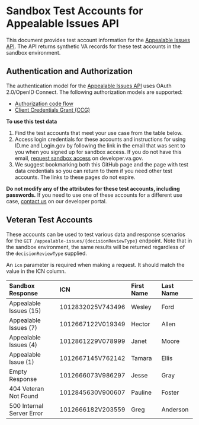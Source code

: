 # Sandbox Test Accounts for Appealable Issues API

This document provides test account information for the [Appealable Issues API](https://developer.va.gov/explore/api/appealable-issues/docs?version=current). The API returns synthetic VA records for these test accounts in the sandbox environment.

## Authentication and Authorization

The authentication model for the [Appealable Issues API](https://developer.va.gov/explore/api/appealable-issues/docs?version=current) uses OAuth 2.0/OpenID Connect. The following authorization models are supported:
- [Authorization code flow](https://developer.va.gov/explore/api/appealable-issues/authorization-code)
- [Client Credentials Grant (CCG)](https://developer.va.gov/explore/api/appealable-issues/client-credentials)

**To use this test data**
1. Find the test accounts that meet your use case from the table below.
2. Access login credentials for these accounts and instructions for using ID.me and Login.gov by following the link in the email that was sent to you when you signed up for sandbox access.  If you do not have this email, [request sandbox access](https://developer.va.gov/explore/api/benefits-claims/sandbox-access) on developer.va.gov.
3. We suggest bookmarking both this GitHub page and the page with test data credentials so you can return to them if you need other test accounts. The links to these pages do not expire.

**Do not modify any of the attributes for these test accounts, including passwords.** If you need to use one of these accounts for a different use case, [contact us](https://developer.va.gov/support/contact-us) on our developer portal.

## Veteran Test Accounts

These accounts can be used to test various data and response scenarios for the `GET /appealable-issues/{decisionReviewType}` endpoint. Note that in the sandbox environment, the same results will be returned regardless of the `decisionReviewType` supplied.

An `icn` parameter is required when making a request. It should match the value in the ICN column.

| Sandbox Response          | ICN               | First Name | Last Name |
| :------------------------ | :---------------- | :--------- | :-------- |
| Appealable Issues (15)    | 1012832025V743496 | Wesley     | Ford      |
| Appealable Issues (7)     | 1012667122V019349 | Hector     | Allen     |
| Appealable Issues (4)     | 1012861229V078999 | Janet      | Moore     |
| Appealable Issue (1)      | 1012667145V762142 | Tamara     | Ellis     |
| Empty Response            | 1012666073V986297 | Jesse      | Gray      |
| 404 Veteran Not Found     | 1012845630V900607 | Pauline    | Foster    |
| 500 Internal Server Error | 1012666182V203559 | Greg       | Anderson  |